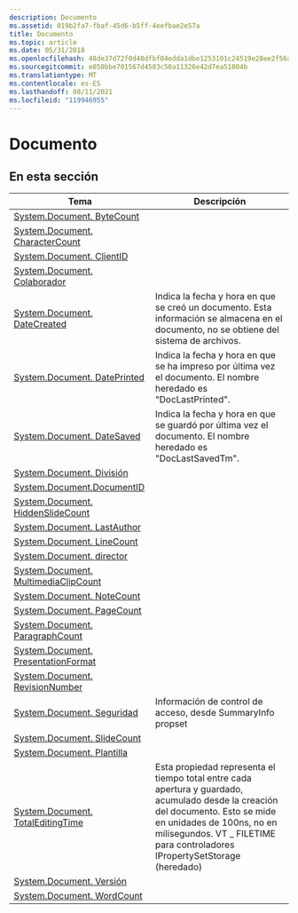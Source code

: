 ```yaml
---
description: Documento
ms.assetid: 019b2fa7-fbaf-45d6-b5ff-4eefbae2e57a
title: Documento
ms.topic: article
ms.date: 05/31/2018
ms.openlocfilehash: 48de37d72f0d48dfbf04edda1dbe1253101c24519e28ee2f56a84da0f92afed0
ms.sourcegitcommit: e858bbe701567d4583c50a11326e42d7ea51804b
ms.translationtype: MT
ms.contentlocale: es-ES
ms.lasthandoff: 08/11/2021
ms.locfileid: "119946955"
---
```

# <a name="document"></a>Documento

## <a name="in-this-section"></a>En esta sección



| Tema                                                                                                  | Descripción                                                                                                                                                                                                                              |
|--------------------------------------------------------------------------------------------------------|------------------------------------------------------------------------------------------------------------------------------------------------------------------------------------------------------------------------------------------|
| [System.Document. ByteCount](./props-system-document-bytecount.md)<br/>                     |                                                                                                                                                                                                                                          |
| [System.Document. CharacterCount](./props-system-document-charactercount.md)<br/>           |                                                                                                                                                                                                                                          |
| [System.Document. ClientID](./props-system-document-clientid.md)<br/>                       |                                                                                                                                                                                                                                          |
| [System.Document. Colaborador](./props-system-document-contributor.md)<br/>                 |                                                                                                                                                                                                                                          |
| [System.Document. DateCreated](./props-system-document-datecreated.md)<br/>                 | Indica la fecha y hora en que se creó un documento. Esta información se almacena en el documento, no se obtiene del sistema de archivos.<br/>                                                                                       |
| [System.Document. DatePrinted](./props-system-document-dateprinted.md)<br/>                 | Indica la fecha y hora en que se ha impreso por última vez el documento. El nombre heredado es "DocLastPrinted".<br/>                                                                                                                               |
| [System.Document. DateSaved](./props-system-document-datesaved.md)<br/>                     | Indica la fecha y hora en que se guardó por última vez el documento. El nombre heredado es "DocLastSavedTm".<br/>                                                                                                                                 |
| [System.Document. División](./props-system-document-division.md)<br/>                       |                                                                                                                                                                                                                                          |
| [System.Document.DocumentID](./props-system-document-documentid.md)<br/>                   |                                                                                                                                                                                                                                          |
| [System.Document. HiddenSlideCount](./props-system-document-hiddenslidecount.md)<br/>       |                                                                                                                                                                                                                                          |
| [System.Document. LastAuthor](./props-system-document-lastauthor.md)<br/>                   |                                                                                                                                                                                                                                          |
| [System.Document. LineCount](./props-system-document-linecount.md)<br/>                     |                                                                                                                                                                                                                                          |
| [System.Document. director](./props-system-document-manager.md)<br/>                         |                                                                                                                                                                                                                                          |
| [System.Document. MultimediaClipCount](./props-system-document-multimediaclipcount.md)<br/> |                                                                                                                                                                                                                                          |
| [System.Document. NoteCount](./props-system-document-notecount.md)<br/>                     |                                                                                                                                                                                                                                          |
| [System.Document. PageCount](./props-system-document-pagecount.md)<br/>                     |                                                                                                                                                                                                                                          |
| [System.Document. ParagraphCount](./props-system-document-paragraphcount.md)<br/>           |                                                                                                                                                                                                                                          |
| [System.Document. PresentationFormat](./props-system-document-presentationformat.md)<br/>   |                                                                                                                                                                                                                                          |
| [System.Document. RevisionNumber](./props-system-document-revisionnumber.md)<br/>           |                                                                                                                                                                                                                                          |
| [System.Document. Seguridad](./props-system-document-security.md)<br/>                       | Información de control de acceso, desde SummaryInfo propset<br/>                                                                                                                                                                          |
| [System.Document. SlideCount](./props-system-document-slidecount.md)<br/>                   |                                                                                                                                                                                                                                          |
| [System.Document. Plantilla](./props-system-document-template.md)<br/>                       |                                                                                                                                                                                                                                          |
| [System.Document. TotalEditingTime](./props-system-document-totaleditingtime.md)<br/>       | Esta propiedad representa el tiempo total entre cada apertura y guardado, acumulado desde la creación del documento. Esto se mide en unidades de 100ns, no en milisegundos. VT \_ FILETIME para controladores IPropertySetStorage (heredado)<br/> |
| [System.Document. Versión](./props-system-document-version.md)<br/>                         |                                                                                                                                                                                                                                          |
| [System.Document. WordCount](./props-system-document-wordcount.md)<br/>                     |                                                                                                                                                                                                                                          |



 

 

 
